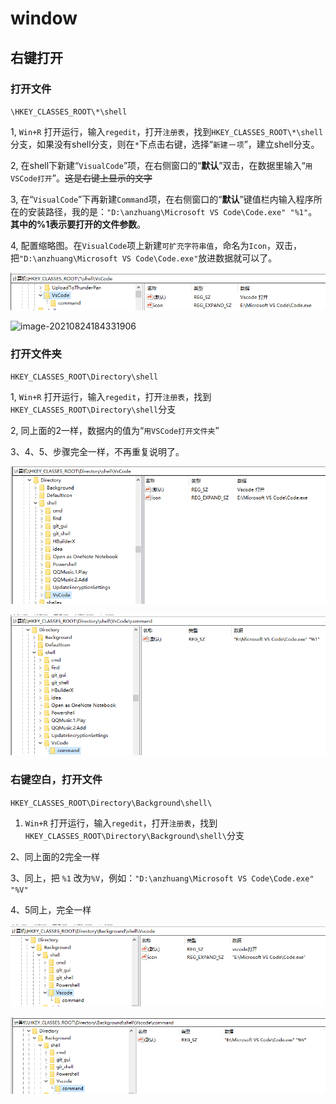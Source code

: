 # window

## 右键打开

### 打开文件

`\HKEY_CLASSES_ROOT\*\shell`

1,    `Win+R` 打开运行，输入`regedit`，打开`注册表`，找到`HKEY_CLASSES_ROOT\*\shell`分支，如果没有shell分支，则在`*`下点击右键，选择“`新建`－`项`”，建立shell分支。

2,    在shell下新建“`VisualCode`”项，在右侧窗口的“**默认**”双击，在数据里输入“`用VSCode打开`”。~~这是右键上显示的文字~~

3,    在“`VisualCode`”下再新建`Command`项，在右侧窗口的“**默认**”键值栏内输入程序所在的安装路径，我的是：`"D:\anzhuang\Microsoft VS Code\Code.exe" "%1"`。**其中的%1表示要打开的文件参数**。

4,    配置缩略图。在`VisualCode`项上新建`可扩充字符串值`，命名为`Icon`，双击，把`"D:\anzhuang\Microsoft VS Code\Code.exe"`放进数据就可以了。

![image-20210824184345909](window_image/image-20210824184345909.png)

![image-20210824184331906](window右键_image/image-20210824184331906.png)

### 打开文件夹

`HKEY_CLASSES_ROOT\Directory\shell`

1,    `Win+R` 打开运行，输入`regedit`，打开`注册表`，找到`HKEY_CLASSES_ROOT\Directory\shell`分支

2,  同上面的2一样，数据内的值为“`用VSCode打开文件夹`”

3、4、5、步骤完全一样，不再重复说明了。

![image-20210824184633371](window_image/image-20210824184633371.png)

![image-20210824184643370](window_image/image-20210824184643370.png)

### 右键空白，打开文件

`HKEY_CLASSES_ROOT\Directory\Background\shell\`

1. `Win+R` 打开运行，输入`regedit`，打开`注册表`，找到`HKEY_CLASSES_ROOT\Directory\Background\shell\`分支

2、同上面的2完全一样

3、同上，把 `%1` 改为`%V`，例如：`"D:\anzhuang\Microsoft VS Code\Code.exe" "%V"`

4、5同上，完全一样

![image-20210824184750514](window_image/image-20210824184750514.png)

![image-20210824184802965](window_image/image-20210824184802965.png)